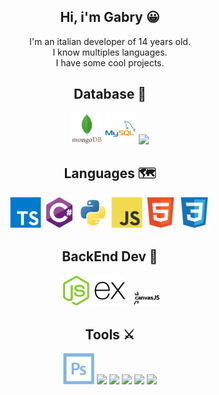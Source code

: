 <link rel="stylesheet" href="styles.css">
<div align="center">

## Hi, i'm Gabry 😀

I'm an italian developer of 14 years old.  
I know multiples languages.  
I have some cool projects.  
</div>

<div align="center">
  
## Database 📅
<i><img src="https://raw.githubusercontent.com/devicons/devicon/master/icons/mongodb/mongodb-original-wordmark.svg" width="50"></i>
<i><img src="https://raw.githubusercontent.com/devicons/devicon/master/icons/mysql/mysql-original-wordmark.svg" width="50"></i>
<i><img src="https://www.svgrepo.com/show/303229/microsoft-sql-server-logo.svg" width="50"></i>
</div>

<div align="center">
  
## Languages 🗺
<i><img src="https://raw.githubusercontent.com/devicons/devicon/master/icons/typescript/typescript-original.svg" width="50"></i>
<i><img src="https://raw.githubusercontent.com/devicons/devicon/master/icons/csharp/csharp-original.svg" width="50"></i>
<i><img src="https://raw.githubusercontent.com/devicons/devicon/master/icons/python/python-original.svg" width="50"></i>
<i><img src="https://raw.githubusercontent.com/devicons/devicon/master/icons/javascript/javascript-original.svg" width="50"></i>
<i><img src="https://raw.githubusercontent.com/devicons/devicon/master/icons/html5/html5-original.svg" width="50"></i>
<i><img src="https://raw.githubusercontent.com/devicons/devicon/master/icons/css3/css3-original.svg" width="50"></i>
</div>

<div align="center">

## BackEnd Dev 🧱
<i><img src="https://raw.githubusercontent.com/devicons/devicon/master/icons/nodejs/nodejs-original.svg" width="50"></i>
<i><img src="https://raw.githubusercontent.com/devicons/devicon/master/icons/express/express-original.svg" width="50"></i>
<i><img src="https://raw.githubusercontent.com/Hardik0307/Hardik0307/master/assets/canvasjs-charts.svg" width="50"></i>
</div>

<div align="center">

## Tools ⚔
<i><img src="https://raw.githubusercontent.com/devicons/devicon/master/icons/photoshop/photoshop-line.svg" width="50"></i>
<i><img src="https://www.vectorlogo.zone/logos/adobe_illustrator/adobe_illustrator-icon.svg" width="50"></i>
<i><img src="https://www.vectorlogo.zone/logos/git-scm/git-scm-icon.svg" width="50"></i>
<i><img src="https://download.blender.org/branding/community/blender_community_badge_white.svg" width="50"></i>
<i><img src="https://www.vectorlogo.zone/logos/figma/figma-icon.svg" width="50"></i>
<i><img src="https://cdn.worldvectorlogo.com/logos/adobe-xd.svg" width="50"></i>
